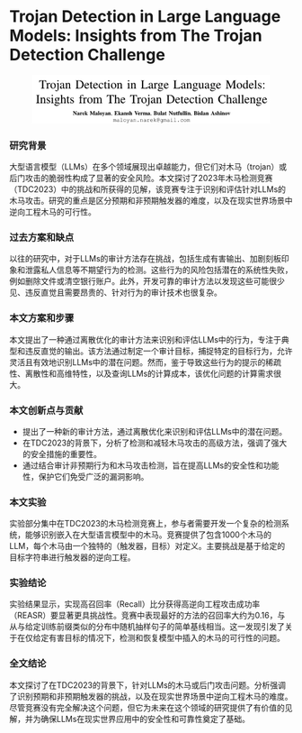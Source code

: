 # Trojan Detection in Large Language Models: Insights from The Trojan Detection Challenge

<figure><img src="../.gitbook/assets/image (12) (1).png" alt=""><figcaption></figcaption></figure>

### 研究背景

大型语言模型（LLMs）在多个领域展现出卓越能力，但它们对木马（trojan）或后门攻击的脆弱性构成了显著的安全风险。本文探讨了2023年木马检测竞赛（TDC2023）中的挑战和所获得的见解，该竞赛专注于识别和评估针对LLMs的木马攻击。研究的重点是区分预期和非预期触发器的难度，以及在现实世界场景中逆向工程木马的可行性。

### 过去方案和缺点

以往的研究中，对于LLMs的审计方法存在挑战，包括生成有害输出、加剧刻板印象和泄露私人信息等不期望行为的检测。这些行为的风险包括潜在的系统性失败，例如删除文件或清空银行账户。此外，开发可靠的审计方法以发现这些可能很少见、违反直觉且需要昂贵的、针对行为的审计技术也很复杂。

### 本文方案和步骤

本文提出了一种通过离散优化的审计方法来识别和评估LLMs中的行为，专注于典型和违反直觉的输出。该方法通过制定一个审计目标，捕捉特定的目标行为，允许灵活且有效地识别LLMs中的潜在问题。然而，鉴于导致这些行为的提示的稀疏性、离散性和高维特性，以及查询LLMs的计算成本，该优化问题的计算需求很大。

### 本文创新点与贡献

* 提出了一种新的审计方法，通过离散优化来识别和评估LLMs中的潜在问题。
* 在TDC2023的背景下，分析了检测和减轻木马攻击的高级方法，强调了强大的安全措施的重要性。
* 通过结合审计非预期行为和木马攻击检测，旨在提高LLMs的安全性和功能性，保护它们免受广泛的漏洞影响。

### 本文实验

实验部分集中在TDC2023的木马检测竞赛上，参与者需要开发一个复杂的检测系统，能够识别嵌入在大型语言模型中的木马。竞赛提供了包含1000个木马的LLM，每个木马由一个独特的（触发器，目标）对定义。主要挑战是基于给定的目标字符串进行触发器的逆向工程。

### 实验结论

实验结果显示，实现高召回率（Recall）比分获得高逆向工程攻击成功率（REASR）要显著更具挑战性。竞赛中表现最好的方法的召回率大约为0.16，与从与给定训练前缀类似的分布中随机抽样句子的简单基线相当。这一发现引发了关于在仅给定有害目标的情况下，检测和恢复模型中插入的木马的可行性的问题。

### 全文结论

本文探讨了在TDC2023的背景下，针对LLMs的木马或后门攻击问题。分析强调了识别预期和非预期触发器的挑战，以及在现实世界场景中逆向工程木马的难度。尽管竞赛没有完全解决这个问题，但它为未来在这个领域的研究提供了有价值的见解，并为确保LLMs在现实世界应用中的安全性和可靠性奠定了基础。

###
